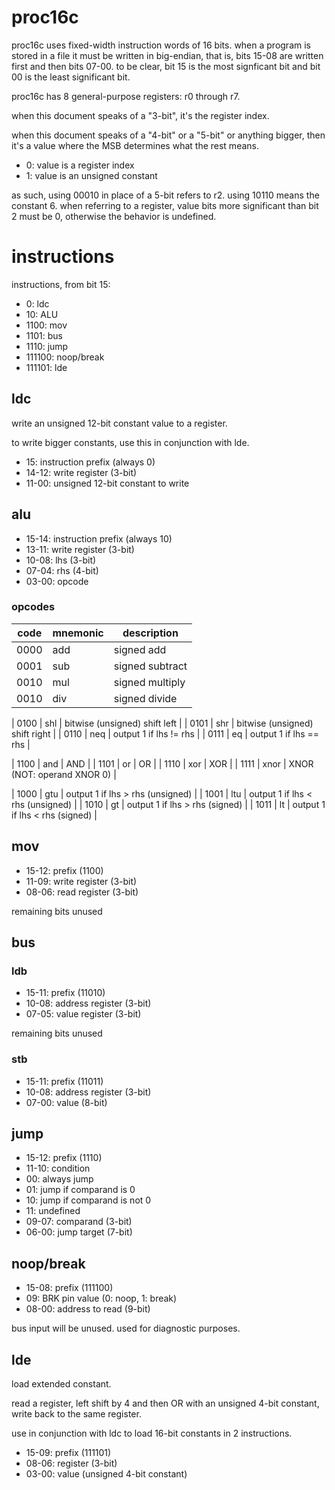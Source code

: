 # proc16c
proc16c uses fixed-width instruction words of 16 bits. when a program is stored in a file it must be written in big-endian, that is, bits 15-08 are written first and then bits 07-00. to be clear, bit 15 is the most signficant bit and bit 00 is the least significant bit.

proc16c has 8 general-purpose registers: r0 through r7.

when this document speaks of a "3-bit", it's the register index.

when this document speaks of a "4-bit" or a "5-bit" or anything bigger, then it's a value where the MSB determines what the rest means.
- 0: value is a register index
- 1: value is an unsigned constant

as such, using 00010 in place of a 5-bit refers to r2. using 10110 means the constant 6. when referring to a register, value bits more significant than bit 2 must be 0, otherwise the behavior is undefined.


# instructions
instructions, from bit 15:
- 0: ldc
- 10: ALU
- 1100: mov
- 1101: bus
- 1110: jump
- 111100: noop/break
- 111101: lde



## ldc
write an unsigned 12-bit constant value to a register.

to write bigger constants, use this in conjunction with lde.

- 15: instruction prefix (always 0)
- 14-12: write register (3-bit)
- 11-00: unsigned 12-bit constant to write


## alu
- 15-14: instruction prefix (always 10)
- 13-11: write register (3-bit)
- 10-08: lhs (3-bit)
- 07-04: rhs (4-bit)
- 03-00: opcode

### opcodes
| code | mnemonic | description                      |
|------|----------|----------------------------------|
| 0000 | add      | signed add                       |
| 0001 | sub      | signed subtract                  |
| 0010 | mul      | signed multiply                  |
| 0010 | div      | signed divide                    |

| 0100 | shl      | bitwise (unsigned) shift left    |
| 0101 | shr      | bitwise (unsigned) shift right   |
| 0110 | neq      | output 1 if lhs != rhs           |
| 0111 | eq       | output 1 if lhs == rhs           |

| 1100 | and      | AND                              |
| 1101 | or       | OR                               |
| 1110 | xor      | XOR                              |
| 1111 | xnor     | XNOR (NOT: operand XNOR 0)       |

| 1000 | gtu      | output 1 if lhs > rhs (unsigned) |
| 1001 | ltu      | output 1 if lhs < rhs (unsigned) |
| 1010 | gt       | output 1 if lhs > rhs (signed)   |
| 1011 | lt       | output 1 if lhs < rhs (signed)   |


## mov
- 15-12: prefix (1100)
- 11-09: write register (3-bit)
- 08-06: read register (3-bit)

remaining bits unused


## bus
### ldb
- 15-11: prefix (11010)
- 10-08: address register (3-bit)
- 07-05: value register (3-bit)

remaining bits unused

### stb
- 15-11: prefix (11011)
- 10-08: address register (3-bit)
- 07-00: value (8-bit)


## jump
- 15-12: prefix (1110)
- 11-10: condition
 - 00: always jump
 - 01: jump if comparand is 0
 - 10: jump if comparand is not 0
 - 11: undefined
- 09-07: comparand (3-bit)
- 06-00: jump target (7-bit)


## noop/break
- 15-08: prefix (111100)
- 09: BRK pin value (0: noop, 1: break)
- 08-00: address to read (9-bit)

bus input will be unused. used for diagnostic purposes.


## lde
load extended constant.

read a register, left shift by 4 and then OR with an unsigned 4-bit constant, write back to the same register.

use in conjunction with ldc to load 16-bit constants in 2 instructions.
- 15-09: prefix (111101)
- 08-06: register (3-bit)
- 03-00: value (unsigned 4-bit constant)
